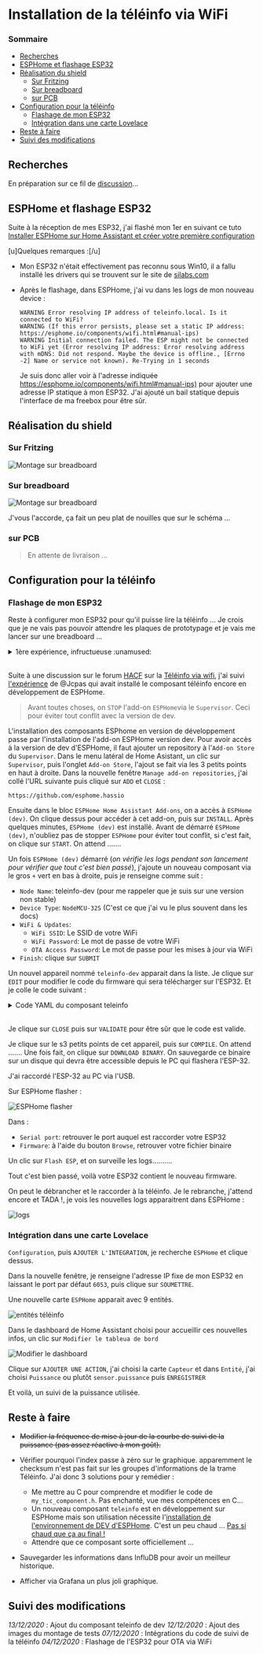 # Installation de la téléinfo via WiFi

### Sommaire

- [Recherches](#recherches)
- [ESPHome et flashage ESP32](#esphome-et-flashage-esp32)
- [Réalisation du shield](#réalisation-du-shield)
  - [Sur Fritzing](#sur-fritzing)
  - [Sur breadboard](#sur-breadboard)
  - [sur PCB](#sur-pcb)
- [Configuration pour la téléinfo](#configuration-pour-la-téléinfo)
  - [Flashage de mon ESP32](#flashage-de-mon-esp32)
  - [Intégration dans une carte Lovelace](#intégration-dans-une-carte-lovelace)
- [Reste à faire](#reste-à-faire)
- [Suivi des modifications](#suivi-des-modifications)

## Recherches

En préparation sur ce fil de [discussion](https://forum.hacf.fr/t/teleinfo-via-wifi/1077/)...

## ESPHome et flashage ESP32

Suite à la réception de mes ESP32, j'ai flashé mon 1er en suivant ce tuto [Installer ESPHome sur Home Assistant et créer votre première configuration](https://forum.hacf.fr/t/installer-esphome-sur-home-assistant-et-creer-votre-premiere-configuration/223)

[u]Quelques remarques :[/u]

- Mon ESP32 n'était effectivement pas reconnu sous Win10, il a fallu installé les drivers qui se trouvent sur le site de [silabs.com](https://www.silabs.com/developers/usb-to-uart-bridge-vcp-drivers)
- Après le flashage, dans ESPHome, j'ai vu dans les logs de mon nouveau device :

  ```logs
  WARNING Error resolving IP address of teleinfo.local. Is it connected to WiFi?
  WARNING (If this error persists, please set a static IP address: https://esphome.io/components/wifi.html#manual-ips)
  WARNING Initial connection failed. The ESP might not be connected to WiFi yet (Error resolving IP address: Error resolving address with mDNS: Did not respond. Maybe the device is offline., [Errno -2] Name or service not known). Re-Trying in 1 seconds
  ```

  Je suis donc aller voir à l'adresse indiquée <https://esphome.io/components/wifi.html#manual-ips)> pour ajouter une adresse IP statique à mon ESP32.
  J'ai ajouté un bail statique depuis l'interface de ma freebox pour être sûr.

## Réalisation du shield

### Sur Fritzing

![Montage sur breadboard](resources/integ-teleinfo_fritzing.png)

### Sur breadboard

![Montage sur breadboard](resources/integ-teleinfo_breadboard.png)

J'vous l'accorde, ça fait un peu plat de nouilles que sur le schéma ...

### sur PCB

> En attente de livraison ...

## Configuration pour la téléinfo

### Flashage de mon ESP32

Reste à configurer mon ESP32 pour qu'il puisse lire la téléinfo ...
Je crois que je ne vais pas pouvoir attendre les plaques de prototypage et je vais me lancer sur une breadboard ...

<details><summary>1ère expérience, infructueuse :unamused:</summary>

Via Samba, je me suis connecté au partage puis copié le fichier `my_tic_component.h` que l'on peut trouver sur le [repository](https://github.com/schmurtzm/Teleinfo-TIC-with-ESPhome/blob/master/my_tic_component.h) de Schmurtzm.

> **Attention** : bien copier le code **RAW** et pas comme moi la première fois `Enregistrer le lien sous...`

Dans ESPHome, j'ai copié le contenu RAW du fichier `ESP32.yaml` en modifiant les données personnelles :

> je n'ai mis **QUE** les données que j'ai modifiées

```yaml
esphome:
  name: teleinfo
  board: nodemcu-32s

wifi:
  # Optional manual IP
  manual_ip:
    static_ip: <IP de l'ESP32>
    gateway: <IP de ma gateway>
    subnet: <masque de sous réseau>


  # Enable fallback hotspot (captive portal) in case wifi connection fails
  ap:
    ssid: "Teleinfo Fallback Hotspot"
    password: !secret ap_pass
#  domain: .local           # Problème d'accès avec cette configuration
#  power_save_mode: LIGHT   # Problème d'accès avec cette configuration
#  fast_connect: false      # Problème d'accès avec cette configuration
#  reboot_timeout: 15min    # Problème d'accès avec cette configuration
#  use_address: tic.local   # Problème d'accès avec cette configuration

# Enable Home Assistant API
api:
  password: !secret ota_pass

ota:
  password: !secret ota_pass
  
# ajout du composant uart pour la communication série avec la sortie TIC du compteur
uart:
  tx_pin: GPIO1     # J'ai utilisé l'UART 0 au lieu de l'UART 2
  rx_pin: GPIO3     # J'ai utilisé l'UART 0 au lieu de l'UART 2
```

Clique sur `SAVE`, puis `CLOSE`, clique sur `VALIDATE` pour vérifier la validité de mon code. Puis `UPLOAD` pour mettre à jour mon ESP32...........

</details><br>

Suite à une discussion sur le forum [HACF](https://forum.hacf.fr) sur la [Téléinfo via wifi](https://forum.hacf.fr/t/teleinfo-via-wifi/1077), j'ai suivi [l'expérience](https://forum.hacf.fr/t/teleinfo-via-wifi/1077/78) de @Jcpas qui avait installé le composant téléinfo encore en développement de ESPHome.

> Avant toutes choses, on `STOP` l'add-on `ESPHome`via le `Supervisor`. Ceci pour éviter tout conflit avec la version de dev.

L'installation des composants ESPhome en version de développement passe par l'installation de l'add-on ESPHome version dev. Pour avoir accès à la version de dev d'ESPHome, il faut ajouter un repository à l'`Add-on Store` du `Supervisor`. Dans le menu latéral de Home Asistant, un clic sur `Supervisor`, puis l'onglet `Add-on Store`, l'ajout se fait via les 3 petits points en haut à droite. Dans la nouvelle fenêtre `Manage add-on repositories`, j'ai collé l'URL suivante puis cliqué sur `ADD` et `CLOSE` :

```url
https://github.com/esphome.hassio
```

Ensuite dans le bloc `ESPHome Home Assistant Add-ons`, on a accès à `ESPHome (dev)`. On clique dessus pour accéder à cet add-on, puis sur `INSTALL`. Après quelques minutes, `ESPHome (dev)` est installé. Avant de démarré `ESPHome (dev)`, n'oubliez pas de stopper `ESPHome` pour éviter tout conflit, si c'est fait, on clique sur `START`. On attend .......

Un fois `ESPHome (dev)` démarré (*on vérifie les logs pendant son lancement pour vérifier que tout c'est bien passé*), j'ajoute un nouveau composant via le gros `+` vert en bas à droite, puis je renseigne comme suit :

- `Node Name`: teleinfo-dev (pour me rappeler que je suis sur une version non stable)
- `Device Type`: `NodeMCU-32S` (C'est ce que j'ai vu le plus souvent dans les docs)
- `WiFi & Updates`:
  - `WiFi SSID`: Le SSID de votre WiFi
  - `WiFi Password`: Le mot de passe de votre WiFi
  - `OTA Access Password`: Le mot de passe pour les mises à jour via WiFi
- `Finish`: clique sur `SUBMIT`

Un nouvel appareil nommé `teleinfo-dev` apparait dans la liste. Je clique sur `EDIT` pour modifier le code du firmware qui sera télécharger sur l'ESP32. Et je colle le code suivant :

<details><summary>Code YAML du composant teleinfo</summary>
<p>

```yaml
substitutions:
  name: teleinfo
  
esphome:
  name: ${name}
  platform: ESP32
  board: nodemcu-32s

wifi:
  networks:
  - ssid: !secret wifi_ssid
    password: !secret wifi_pass

  # Optional manual IP
  manual_ip:
    static_ip: <IP de l'ESP32>
    gateway: <IP de ma gateway>
    subnet: <masque de sous réseau>

  # Enable fallback hotspot (captive portal) in case wifi connection fails
  ap:
    ssid: "Teleinfo Fallback Hotspot"
    password: !secret ap_pass

web_server:
  port: 80

captive_portal:

# Enable logging
logger:
  baud_rate: 0

# Enable Home Assistant API
api:
  password: "5pEVr4MR"

ota:
  password: "5pEVr4MR"

# ajout du composant uart pour la communication série avec la sortie TIC du compteur
# GPIO3 = Pin Rx sur ESP32-WROOM-32D
uart:
  id: uart_bus
#  tx_pin: GPIO1
  rx_pin: GPIO3
  baud_rate: 1200
  parity: EVEN
  data_bits: 7
  stop_bits: 1

# déclaration des sensors numérique
# les sensors doivent être déclarés dans l'ordre de la fonction lambda
sensor:
  - platform: wifi_signal
    name: "WiFi Signal Sensor"
    update_interval: 60s
    unit_of_measurement: dB
    accuracy_decimals: 0
    force_update: false
    icon: mdi:wifi
  - platform: uptime
    id: uptime_seconds
    name: "Uptime Sensor"
    update_interval: 60s
    unit_of_measurement: s
    accuracy_decimals: 0
    force_update: false
    icon: mdi:timer
  - platform: teleinfo
    tags:
     - tag_name: "ADCO"
       sensor:
        name: "ADCO"
        unit_of_measurement: ""
        icon: mdi:eye
     - tag_name: "BASE"
       sensor:
        name: "Index"
        unit_of_measurement: "kWh"
        icon: mdi:home-analytics
        filters:
          - multiply: 0.001
     - tag_name: "ISOUSC"
       sensor:
        name: "Intensité souscrite"
        unit_of_measurement: "A"
        icon: mdi:information
     - tag_name: "IMAX"
       sensor:
        name: "Intensité maximale"
        unit_of_measurement: "A"
        icon: mdi:information
     - tag_name: "IINST"
       sensor:
        name: "Intensité"
        unit_of_measurement: "A"
        icon: mdi:power-plug
     - tag_name: "PAPP"
       sensor:
        name: "Puissance"
        unit_of_measurement: "VA"
        icon: mdi:flash
    update_interval: 2s
    historical_mode: true

binary_sensor:
  - platform: status
    name: "Status"

switch:
  - platform: restart
    name: "${name} reboot"

text_sensor:
  - platform: template
    name: ${name} - Uptime
    update_interval: 60s
    icon: mdi:clock-start
    lambda: |-
      int seconds = (id(uptime_seconds).state);
      int days = seconds / (24 * 3600);
      seconds = seconds % (24 * 3600);
      int hours = seconds / 3600;
      seconds = seconds % 3600;
      int minutes = seconds /  60;
      seconds = seconds % 60;
      if ( days ) {
        return { (String(days) +"d " + String(hours) +"h " + String(minutes) +"m "+ String(seconds) +"s").c_str() };
      } else if ( hours ) {
        return { (String(hours) +"h " + String(minutes) +"m "+ String(seconds) +"s").c_str() };
      } else if ( minutes ) {
        return { (String(minutes) +"m "+ String(seconds) +"s").c_str() };
      } else {
        return { (String(seconds) +"s").c_str() };
      }
```
</p>
</details><br>

Je clique sur `CLOSE` puis sur `VALIDATE` pour être sûr que le code est valide.

Je clique sur le s3 petits points de cet appareil, puis sur `COMPILE`. On attend ....... Une fois fait, on clique sur `DOWNLOAD BINARY`. On sauvegarde ce binaire sur un disque qui devra être accessible depuis le PC qui flashera l'ESP-32.

J'ai raccordé l'ESP-32 au PC via l'USB.

Sur ESPHome flasher :

![ESPHome flasher](resources/integ-teleinfo_esphome-flasher.png)

Dans :

- `Serial port`: retrouver le port auquel est raccorder votre ESP32
- `Firmware`: à l'aide du bouton `Browse`, retrouver votre fichier binaire

Un clic sur `Flash ESP`, et on surveille les logs..........

Tout c'est bien passé, voilà votre ESP32 contient le nouveau firmware.

On peut le débrancher et le raccorder à la téléinfo. Je le rebranche, j'attend encore et TADA !, je vois les nouvelles logs apparaitrent dans ESPHome :

![logs](resources/integ-teleinfo_logs.png)

### Intégration dans une carte Lovelace

`Configuration`, puis `AJOUTER L'INTEGRATION`, je recherche `ESPHome` et clique dessus.

Dans la nouvelle fenêtre, je renseigne l'adresse IP fixe de mon ESP32 en laissant le port par défaut `6053`, puis clique sur `SOUMETTRE`.

Une nouvelle carte `ESPHome` apparait avec 9 entités.

![entités téléinfo](resources/install-teleinfo_entites.png)

Dans le dashboard de Home Assistant choisi pour accueillir ces nouvelles infos, un clic sur `Modifier le tableua de bord`

![Modifier le dashboard](resources/install-teleinfo_modifier-dashboard.png)

Clique sur `AJOUTER UNE ACTION`, j'ai choisi la carte `Capteur` et dans `Entité`, j'ai choisi `Puissance` ou plutôt `sensor.puissance` puis `ENREGISTRER`

Et voilà, un suivi de la puissance utilisée.

## Reste à faire

- ~~Modifier la fréquence de mise à jour de la courbe de suivi de la puissance (pas assez réactive à mon goût).~~
- Vérifier pourquoi l'index passe à zéro sur le graphique. apparemment le checksum n'est pas fait sur les groupes d'informations de la trame Téléinfo. J'ai donc 3 solutions pour y remédier :
  - Me mettre au C pour comprendre et modifier le code de `my_tic_component.h`. Pas enchanté, vue mes compétences en C...
  - Un nouveau composant `teleinfo` est en développement sur ESPHome mais son utilisation nécessite l'[installation de l'environnement de DEV d'ESPHome](https://forum.hacf.fr/t/teleinfo-via-wifi/1077/55). C'est un peu chaud ... [Pas si chaud que ça au final !](#flashage-de-mon-esp32)
  - Attendre que ce composant sorte officiellement ...

- Sauvegarder les informations dans InfluDB pour avoir un meilleur historique.
- Afficher via Grafana un plus joli graphique.

## Suivi des modifications

*13/12/2020* : Ajout du composant teleinfo de dev
*12/12/2020* : Ajout des images du montage de tests
*07/12/2020* : Intégrations du code de suivi de la téléinfo
*04/12/2020* : Flashage de l'ESP32 pour OTA via WiFi
